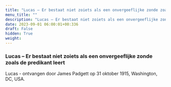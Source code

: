 ```yaml
---
title: "Lucas – Er bestaat niet zoiets als een onvergeeflijke zonde zoals de predikant leert"
menu_title: ""
description: "Lucas – Er bestaat niet zoiets als een onvergeeflijke zonde zoals de predikant leert"
date: 2023-09-01 06:00:01+00:336
draft: False
hidden: True
weight:
---
```

### Lucas – Er bestaat niet zoiets als een onvergeeflijke zonde zoals de predikant leert

Lucas - ontvangen door James Padgett op 31 oktober 1915, Washington, DC, USA.

